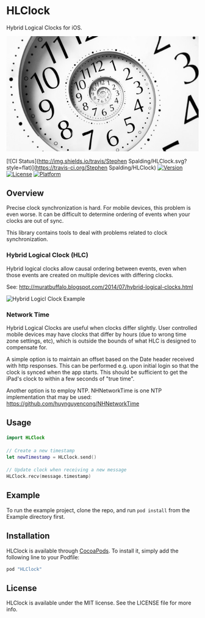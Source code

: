 # HLClock

Hybrid Logical Clocks for iOS.

![](HLClock/Assets/time.jpg?raw=true "HLClock")

[![CI Status](http://img.shields.io/travis/Stephen Spalding/HLClock.svg?style=flat)](https://travis-ci.org/Stephen Spalding/HLClock)
[![Version](https://img.shields.io/cocoapods/v/HLClock.svg?style=flat)](http://cocoapods.org/pods/HLClock)
[![License](https://img.shields.io/cocoapods/l/HLClock.svg?style=flat)](http://cocoapods.org/pods/HLClock)
[![Platform](https://img.shields.io/cocoapods/p/HLClock.svg?style=flat)](http://cocoapods.org/pods/HLClock)

## Overview

Precise clock synchronization is hard.
For mobile devices, this problem is even worse.
It can be difficult to determine ordering of events when your clocks are out of sync.

This library contains tools to deal with problems related to clock synchronization.

### Hybrid Logical Clock (HLC)

Hybrid logical clocks allow causal ordering between events, even when those events are created on multiple devices with differing clocks.

See: http://muratbuffalo.blogspot.com/2014/07/hybrid-logical-clocks.html

![](http://3.bp.blogspot.com/-akIvKFkOoPA/U9T0IFFDQsI/AAAAAAAABrQ/Bi7YfWAIaDE/s1600/counter2.png?raw=true "Hybrid Logicl Clock Example")

### Network Time

Hybrid Logical Clocks are useful when clocks differ slightly.
User controlled mobile devices may have clocks that differ by hours (due to wrong time zone settings, etc), which is outside the bounds of what HLC is designed to compensate for.

A simple option is to maintain an offset based on the Date header received with http responses.
This can be performed e.g. upon initial login so that the clock is synced when the app starts.
This should be sufficient to get the iPad's clock to within a few seconds of "true time".

Another option is to employ NTP. NHNetworkTime is one NTP implementation that may be used: https://github.com/huynguyencong/NHNetworkTime

## Usage

```Swift
import HLClock

// Create a new timestamp
let newTimestamp = HLClock.send()

// Update clock when receiving a new message
HLClock.recv(message.timestamp)

```

## Example

To run the example project, clone the repo, and run `pod install` from the Example directory first.

## Installation

HLClock is available through [CocoaPods](http://cocoapods.org). To install
it, simply add the following line to your Podfile:

```ruby
pod "HLClock"
```

## License

HLClock is available under the MIT license. See the LICENSE file for more info.
